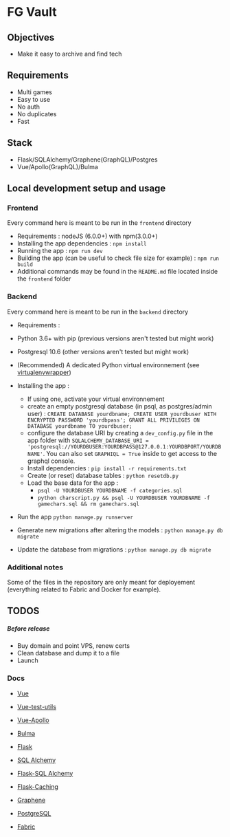 # FG Vault

## Objectives

- Make it easy to archive and find tech


## Requirements

- Multi games
- Easy to use
- No auth
- No duplicates
- Fast

## Stack

- Flask/SQLAlchemy/Graphene(GraphQL)/Postgres
- Vue/Apollo(GraphQL)/Bulma

## Local development setup and usage

### Frontend

Every command here is meant to be run in the `frontend` directory

- Requirements : nodeJS (6.0.0+) with npm(3.0.0+)
- Installing the app dependencies : `npm install`
- Running the app : `npm run dev`
- Building the app (can be useful to check file size for example) : `npm run build`
- Additional commands may be found in the `README.md` file located inside the `frontend` folder

### Backend

Every command here is meant to be run in the `backend` directory

- Requirements :
 - Python 3.6+ with pip (previous versions aren't tested but might work)
 - Postgresql 10.6 (other versions aren't tested but might work)
 - (Recommended) A dedicated Python virtual environnement (see [virtualenvwrapper](https://virtualenvwrapper.readthedocs.io/en/latest/))

- Installing the app :
  - If using one, activate your virtual environnement
  - create an empty postgresql database (in psql, as postgres/admin user) : `CREATE DATABASE yourdbname; CREATE USER yourdbuser WITH ENCRYPTED PASSWORD 'yourdbpass'; GRANT ALL PRIVILEGES ON DATABASE yourdbname TO yourdbuser;`
  - configure the database URI by creating a `dev_config.py` file in the app folder with `SQLALCHEMY_DATABASE_URI = 'postgresql://YOURDBUSER:YOURDBPASS@127.0.0.1:YOURDBPORT/YOURDBNAME'`. You can also set `GRAPHIQL = True` inside to get access to the graphql console.
  - Install dependencies : `pip install -r requirements.txt`
  - Create (or reset) database tables : `python resetdb.py`
  - Load the base data for the app : 
    - `psql -U YOURDBUSER YOURDBNAME -f categories.sql`
    - `python charscript.py && psql -U YOURDBUSER YOURDBNAME -f gamechars.sql && rm gamechars.sql`
- Run the app `python manage.py runserver`
- Generate new migrations after altering the models : `python manage.py db migrate`
- Update the database from migrations : `python manage.py db migrate`

### Additional notes

Some of the files in the repository are only meant for deployement (everything related to Fabric and Docker for example).

## TODOS

##### Before release

- Buy domain and point VPS, renew certs
- Clean database and dump it to a file
- Launch

### Docs

- [Vue](https://vuejs.org/v2/api/)
- [Vue-test-utils](https://vue-test-utils.vuejs.org/)
- [Vue-Apollo](https://akryum.github.io/vue-apollo/guide/)
- [Bulma](https://bulma.io/documentation/)

- [Flask](http://flask.pocoo.org/docs/1.0/)
- [SQL Alchemy](https://docs.sqlalchemy.org/en/latest/)
- [Flask-SQL Alchemy](http://flask-sqlalchemy.pocoo.org/2.3/)
- [Flask-Caching](https://flask-caching.readthedocs.io/en/latest/#)
- [Graphene](https://docs.graphene-python.org/en/latest/)
- [PostgreSQL](https://www.postgresql.org/docs/current/static/index.html)

- [Fabric](http://docs.fabfile.org/en/2.4/)